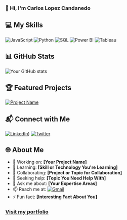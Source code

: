 ### 👋 Hi, I'm Carlos Lopez Candanedo


## 💻 My Skills

![JavaScript](https://img.shields.io/badge/-JavaScript-F7DF1E?style=for-the-badge&logo=javascript&logoColor=black)
![Python](https://img.shields.io/badge/-Python-3776AB?style=for-the-badge&logo=python&logoColor=white)
![SQL](https://img.shields.io/badge/-SQL-4479A1?style=for-the-badge&logo=MySQL&logoColor=white)
![Power BI](https://img.shields.io/badge/-Power%20BI-F2C811?style=for-the-badge&logo=Power-BI&logoColor=black)
![Tableau](https://img.shields.io/badge/-Tableau-E97627?style=for-the-badge&logo=Tableau&logoColor=white)



## 📊 GitHub Stats
<!-- GitHub stats widget -->
![Your GitHub stats](https://github-readme-stats.vercel.app/api?username=yourusername&show_icons=true&theme=radical)

## 🏆 Featured Projects
<!-- Showcase your best projects -->
[![Project Name](https://github-readme-stats.vercel.app/api/pin/?username=yourusername&repo=repository-name)](https://github.com/yourusername/repository-name)
<!-- Add more as needed -->

## 📬 Connect with Me
<!-- Social icons -->
[![LinkedIn](https://img.shields.io/badge/-LinkedIn-0077B5?style=flat&logo=LinkedIn&logoColor=white)](https://www.linkedin.com/in/carloselopezc/))
[![Twitter](https://img.shields.io/badge/-Twitter-1DA1F2?style=flat&logo=Twitter&logoColor=white)](https://twitter.com/yourusername)
## 🌐 About Me
- 🔭 Working on: **[Your Project Name]**
- 🌱 Learning: **[Skill or Technology You're Learning]**
- 👯 Collaborating: **[Project or Topic for Collaboration]**
- 🤔 Seeking help: **[Topic You Need Help With]**
- 💬 Ask me about: **[Your Expertise Areas]**
- 📫 Reach me at:    [![Gmail](https://img.shields.io/badge/-Gmail-D14836?style=flat&logo=Gmail&logoColor=white)](carloseduardo2600@gmail.com)
- ⚡ Fun fact: **[Interesting Fact About You]**

###  [Visit my portfolio](https://your-portfolio-link.com)
